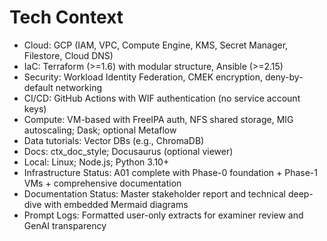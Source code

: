 # Tech Context

- Cloud: GCP (IAM, VPC, Compute Engine, KMS, Secret Manager, Filestore, Cloud DNS)
- IaC: Terraform (>=1.6) with modular structure, Ansible (>=2.15)
- Security: Workload Identity Federation, CMEK encryption, deny-by-default networking
- CI/CD: GitHub Actions with WIF authentication (no service account keys)
- Compute: VM-based with FreeIPA auth, NFS shared storage, MIG autoscaling; Dask; optional Metaflow
- Data tutorials: Vector DBs (e.g., ChromaDB)
- Docs: ctx_doc_style; Docusaurus (optional viewer)
- Local: Linux; Node.js; Python 3.10+
- Infrastructure Status: A01 complete with Phase-0 foundation + Phase-1 VMs + comprehensive documentation
- Documentation Status: Master stakeholder report and technical deep-dive with embedded Mermaid diagrams
- Prompt Logs: Formatted user-only extracts for examiner review and GenAI transparency
